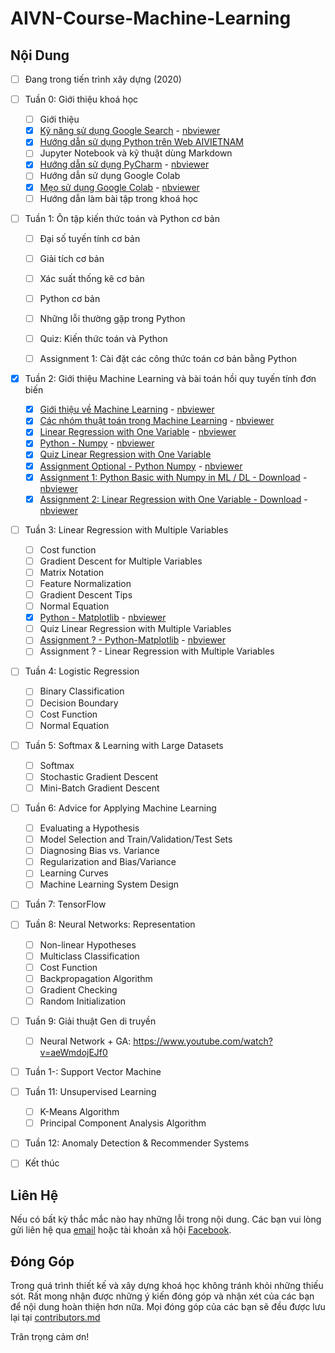 # AIVN-Course-Machine-Learning

## Nội Dung

- [ ] Đang trong tiến trình xây dựng (2020)

- [ ] Tuần 0: Giới thiệu khoá học 
  - [ ] Giới thiệu
  - [x] [Kỹ năng sử dụng Google Search](https://github.com/thanhhff/AIVN-Machine-Learning/blob/master/Week%201/K%E1%BB%B9%20n%C4%83ng%20s%E1%BB%AD%20d%E1%BB%A5ng%20Google%20Search.ipynb) - [nbviewer](https://nbviewer.jupyter.org/github/thanhhff/AIVN-Machine-Learning/blob/master/Week%201/K%E1%BB%B9%20n%C4%83ng%20s%E1%BB%AD%20d%E1%BB%A5ng%20Google%20Search.ipynb)
  - [x] [Hướng dẫn sử dụng Python trên Web AIVIETNAM](https://aivietnam.ai/courses/aisummer2019/lessons/huong-dan-viet-chuong-trinh-python-tren-web/)
  - [ ] Jupyter Notebook và kỹ thuật dùng Markdown
  - [x] [Hướng dẫn sử dụng PyCharm](https://github.com/thanhhff/AIVN-Machine-Learning/blob/master/Week%201/H%C6%B0%E1%BB%9Bng%20d%E1%BA%ABn%20s%E1%BB%AD%20d%E1%BB%A5ng%20PyCharm.ipynb) - [nbviewer](https://nbviewer.jupyter.org/github/thanhhff/AIVN-Machine-Learning/blob/master/Week%201/H%C6%B0%E1%BB%9Bng%20d%E1%BA%ABn%20s%E1%BB%AD%20d%E1%BB%A5ng%20PyCharm.ipynb)
  - [ ] Hướng dẫn sử dụng Google Colab
  - [x] [Mẹo sử dụng Google Colab](https://github.com/thanhhff/AIVN-Machine-Learning/blob/master/Week%201/Tips%20Google%20Colab%20(S%E1%BB%AD%20d%E1%BB%A5ng%20GPU%20mi%E1%BB%85n%20ph%C3%AD).ipynb) - [nbviewer](https://nbviewer.jupyter.org/github/thanhhff/AIVN-Machine-Learning/blob/master/Week%201/Tips%20Google%20Colab%20%28S%E1%BB%AD%20d%E1%BB%A5ng%20GPU%20mi%E1%BB%85n%20ph%C3%AD%29.ipynb)
  - [ ] Hướng dẫn làm bài tập trong khoá học 
  
- [ ] Tuần 1: Ôn tập kiến thức toán và Python cơ bản  
  - [ ] Đại số tuyến tính cơ bản
  - [ ] Giải tích cơ bản
  - [ ] Xác suất thống kê cơ bản 
  - [ ] Python cơ bản
  - [ ] Những lỗi thường gặp trong Python
  - [ ] Quiz: Kiến thức toán và Python 
  - [ ] Assignment 1: Cài đặt các công thức toán cơ bản bằng Python 
  
  
- [x] Tuần 2: Giới thiệu Machine Learning và bài toán hồi quy tuyến tính đơn biến
  - [x] [Giới thiệu về Machine Learning](https://github.com/thanhhff/AIVN-Machine-Learning/blob/master/Week%202/Gioi-thieu-ve-Machine-Learning.ipynb) - [nbviewer](https://nbviewer.jupyter.org/github/thanhhff/AIVN-Machine-Learning/blob/master/Week%202/Gioi-thieu-ve-Machine-Learning.ipynb)
  - [x] [Các nhóm thuật toán trong Machine Learning](https://github.com/thanhhff/AIVN-Machine-Learning/blob/master/Week%202/Phan-nhom-cac-thuat-toan-trong-Machine-Learning.ipynb) - [nbviewer](https://nbviewer.jupyter.org/github/thanhhff/AIVN-Machine-Learning/blob/master/Week%202/Phan-nhom-cac-thuat-toan-trong-Machine-Learning.ipynb)
  - [x] [Linear Regression with One Variable](https://github.com/thanhhff/AIVN-Machine-Learning/blob/master/Week%202/Linear-Regression-with-One-Variable.ipynb) - [nbviewer](https://nbviewer.jupyter.org/github/thanhhff/AIVN-Machine-Learning/blob/master/Week%202/Linear-Regression-with-One-Variable.ipynb)
  - [x] [Python - Numpy](https://github.com/thanhhff/AIVN-Machine-Learning/blob/master/Week%202/Python-Numpy.ipynb) - [nbviewer](https://nbviewer.jupyter.org/github/thanhhff/AIVN-Machine-Learning/blob/master/Week%202/Python-Numpy.ipynb)
  - [x] [Quiz Linear Regression with One Variable](https://forms.gle/qiNdaz1tfzVFw7PY6)
  - [x] [Assignment Optional - Python Numpy](https://github.com/thanhhff/AIVN-Machine-Learning/blob/master/Week%202/Assignment/Exercise-python-numpy-optional.ipynb) - [nbviewer](https://nbviewer.jupyter.org/github/thanhhff/AIVN-Machine-Learning/blob/master/Week%202/Assignment/Exercise-python-numpy-optional.ipynb)
  - [x] [Assignment 1: Python Basic with Numpy in ML / DL - Download](https://github.com/thanhhff/AIVN-Machine-Learning/blob/master/Week%202/Assignment/Exercise1-Python-Basics-With-Numpy.ipynb) - [nbviewer](https://nbviewer.jupyter.org/github/thanhhff/AIVN-Machine-Learning/blob/master/Week%202/Assignment/Exercise1-Python-Basics-With-Numpy.ipynb)
  - [x] [Assignment 2: Linear Regression with One Variable - Download](https://github.com/thanhhff/AIVN-Machine-Learning/blob/master/Week%202/Assignment/Exercise2-Linear-Regression-with-One-Variable.ipynb) - [nbviewer](https://nbviewer.jupyter.org/github/thanhhff/AIVN-Machine-Learning/blob/master/Week%202/Assignment/Exercise2-Linear-Regression-with-One-Variable.ipynb)
  
- [ ] Tuần 3: Linear Regression with Multiple Variables
  - [ ] Cost function
  - [ ] Gradient Descent for Multiple Variables
  - [ ] Matrix Notation
  - [ ] Feature Normalization
  - [ ] Gradient Descent Tips
  - [ ] Normal Equation
  - [x] [Python - Matplotlib](https://github.com/thanhhff/AIVN-Machine-Learning/blob/master/Week%203/Matplotlib-General-Concepts.ipynb) - [nbviewer](https://nbviewer.jupyter.org/github/thanhhff/AIVN-Machine-Learning/blob/master/Week%203/Matplotlib-General-Concepts.ipynb)
  - [ ] Quiz Linear Regression with Multiple Variables
  - [ ] [Assignment ? - Python-Matplotlib](https://github.com/thanhhff/AIVN-Machine-Learning/blob/master/Week%203/Assignment/Exercise-Python-Matplotlib.ipynb) - [nbviewer](https://nbviewer.jupyter.org/github/thanhhff/AIVN-Machine-Learning/blob/master/Week%203/Assignment/Exercise-Python-Matplotlib.ipynb)
  - [ ] Assignment ? - Linear Regression with Multiple Variables
  
- [ ] Tuần 4: Logistic Regression
  - [ ] Binary Classification
  - [ ] Decision Boundary
  - [ ] Cost Function
  - [ ] Normal Equation
  
- [ ] Tuần 5: Softmax & Learning with Large Datasets
  - [ ] Softmax
  - [ ] Stochastic Gradient Descent
  - [ ] Mini-Batch Gradient Descent
 
- [ ] Tuần 6: Advice for Applying Machine Learning
  - [ ] Evaluating a Hypothesis
  - [ ] Model Selection and Train/Validation/Test Sets
  - [ ] Diagnosing Bias vs. Variance
  - [ ] Regularization and Bias/Variance
  - [ ] Learning Curves
  - [ ] Machine Learning System Design
  
- [ ] Tuần 7: TensorFlow 
  
- [ ] Tuần 8: Neural Networks: Representation
  - [ ] Non-linear Hypotheses
  - [ ] Multiclass Classification
  - [ ] Cost Function
  - [ ] Backpropagation Algorithm
  - [ ] Gradient Checking
  - [ ] Random Initialization

- [ ] Tuần 9: Giải thuật Gen di truyền 
  - [ ] Neural Network + GA: https://www.youtube.com/watch?v=aeWmdojEJf0
  
- [ ] Tuần 1-: Support Vector Machine

- [ ] Tuần 11: Unsupervised Learning
  - [ ] K-Means Algorithm
  - [ ] Principal Component Analysis Algorithm

- [ ] Tuần 12: Anomaly Detection & Recommender Systems


- [ ] Kết thúc

## Liên Hệ 
Nếu có bất kỳ thắc mắc nào hay những lỗi trong nội dung. Các bạn vui lòng gửi liên hệ qua [email](mailto:thanhnguyen200399@gmail.com) hoặc tài khoản xã hội [Facebook](https://fb.me/thanhhff). 

## Đóng Góp 

Trong quá trình thiết kế và xây dựng khoá học không tránh khỏi những thiếu sót. Rất mong nhận được những ý kiến đóng góp và nhận xét của các bạn để nội dung hoàn thiện hơn nữa. Mọi đóng góp của các bạn sẽ đều được lưu lại tại [contributors.md](https://github.com/thanhhff/AIVN-Machine-Learning/blob/master/contributors.md)

Trân trọng cảm ơn!


